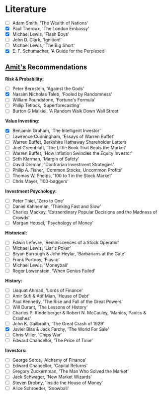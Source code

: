 # Literature

- [ ] Adam Smith, 'The Wealth of Nations'
- [x] Paul Theroux, 'The London Embassy'
- [x] Michael Lewis, 'Flash Boys'
- [ ] John D. Clark, 'Ignition!'
- [ ] Michael Lewis, 'The Big Short'
- [x] E. F. Schumacher, 'A Guide for the Perplexed' 

## [Amit's](https://www.signalcapital.com/team) Recommendations

**Risk & Probability:**
- [ ] Peter Bernstein, 'Against the Gods'
- [x] Nassim Nicholas Taleb, 'Fooled by Randomness'
- [ ] William Poundstone, 'Fortune's Formula'
- [ ] Philip Tetlock, 'Superforecasting'
- [ ] Burton G Malkiel, 'A Random Walk Down Wall Street'

**Value Investing:**
- [x] Benjamin Graham, 'The Intelligent Investor'
- [ ] Lawrence Cunningham, 'Essays of Warren Buffet'
- [ ] Warren Buffet, Berkshire Hathaway Shareholder Letters
- [ ] Joel Greenblatt, 'The Little Book That Beats the Market'
- [ ] Warren Buffet, 'How Inflation Swindles the Equity Investor'
- [ ] Seth Klarman, 'Margin of Safety'
- [ ] David Dreman, 'Contrarian Investment Strategies'
- [ ] Philip A. Fisher, 'Common Stocks, Uncommon Profits'
- [ ] Thomas W. Phelps, '100 to 1 in the Stock Market'
- [ ] Chris Mayer, '100-baggers'

**Investment Psychology:**
- [ ] Peter Thiel, 'Zero to One'
- [ ] Daniel Kahneman, 'Thinking Fast and Slow'
- [ ] Charles Mackay, 'Extraordinary Popular Decisions and the Madness of Crowds'
- [ ] Morgan Housel, 'Psychology of Money'

**Historical:**
- [ ] Edwin Lefevre, 'Reminiscences of a Stock Operator'
- [ ] Michael Lewis, 'Liar's Poker'
- [ ] Bryan Burrough & John Heylar, 'Barbarians at the Gate'
- [ ] Frank Portnoy, 'Fiasco'
- [ ] Michael Lewis, 'Moneyball'
- [ ] Roger Lowenstein, 'When Genius Failed'

**History:**
- [ ] Liaquat Ahmad, 'Lords of Finance'
- [ ] Amir Sufi & Atif Mian, 'House of Debt'
- [ ] Paul Kennedy, 'The Rise and Fall of the Great Powers'
- [ ] Will Durant, 'The Lessons of History'
- [ ] Charles P. Kindelberger & Robert N. McCauley, 'Manics, Panics & Crashes'
- [ ] John K. Gailbraith, 'The Great Crash of 1929'
- [x] Javier Blas & Jack Farchy, 'The World For Sale'
- [ ] Chris Miller, 'Chips War'
- [ ] Edward Chancellor, 'The Price of Time'

**Investors:**
- [ ] George Soros, 'Alchemy of Finance'
- [ ] Edward Chancellor, 'Capital Returns'
- [ ] Gregory Zuckernman, 'The Man Who Solved the Market'
- [ ] Jack Schwager, 'New Market Wizards'
- [ ] Steven Drobny, 'Inside the House of Money'
- [ ] Alice Schroeder, 'Snowball'